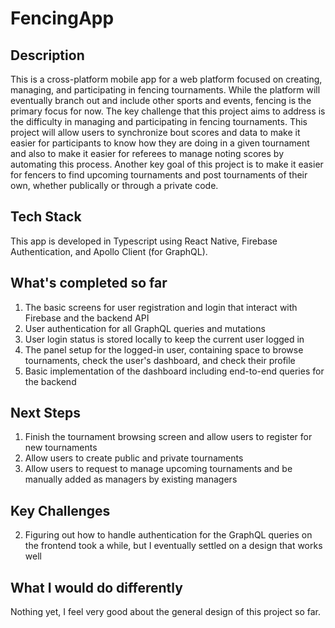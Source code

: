 # FencingApp

## Description

This is a cross-platform mobile app for a web platform focused on creating, managing, and participating in fencing tournaments. While the platform
will eventually branch out and include other sports and events, fencing is the primary focus for now. The key challenge that this project aims to address
is the difficulty in managing and participating in fencing tournaments. This project will allow users to synchronize bout scores and data to make it easier
for participants to know how they are doing in a given tournament and also to make it easier for referees to manage noting scores by automating this process.
Another key goal of this project is to make it easier for fencers to find upcoming tournaments and post tournaments of their own, whether publically or through
a private code.

## Tech Stack

This app is developed in Typescript using React Native, Firebase Authentication, and Apollo Client (for GraphQL).

## What's completed so far
1. The basic screens for user registration and login that interact with Firebase and the backend API
2. User authentication for all GraphQL queries and mutations
3. User login status is stored locally to keep the current user logged in
3. The panel setup for the logged-in user, containing space to browse tournaments, check the user's dashboard, and check their profile
4. Basic implementation of the dashboard including end-to-end queries for the backend

## Next Steps

1. Finish the tournament browsing screen and allow users to register for new tournaments
2. Allow users to create public and private tournaments
3. Allow users to request to manage upcoming tournaments and be manually added as managers by existing managers

## Key Challenges
2. Figuring out how to handle authentication for the GraphQL queries on the frontend took a while, but I eventually settled on a design that works well

## What I would do differently
Nothing yet, I feel very good about the general design of this project so far.

